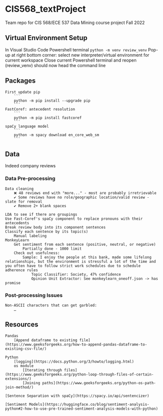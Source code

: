 # CIS568_textProject
Team repo for CIS 568/ECE 537 Data Mining course project Fall 2022

## Virtual Environment Setup
In Visual Studio Code
    Powershell terminal
        ```
        python -m venv review_venv
        ```
    Pop-up at right bottom corner: select new interpreter/virtual environment for current workspace
    Close current Powershell terminal and reopen
        (review_venv) should now head the command line
    
## Packages
    First update pip
        ```
        python -m pip install --upgrade pip
        ```
    FastCoref: antecedent resolution
        ```
        python -m pip install fastcoref
        ```
    spaCy language model
        ```
        python -m spacy download en_core_web_sm
        ```

## Data 
Indeed company reviews

### Data Pre-processing
    Data cleaning 
        ❌ 48 reviews end with "more..." - most are probably irretrievable 
        ✔ Some reviews have no role/geographic location/valid review - slate for removal
        ✔ Remove 2+ blank spaces
    
    LDA to see if there are groupings
    Use Fast-Coref's spaCy component to replace pronouns with their antecedents
    Break review body into its component sentences
    Classify each sentence by its topic(s)
        Manual labeling
    MonkeyLearn
        Get sentiment from each sentence (positive, neutral, or negative)
            Partially done - 1000 limit
        Check out usefulness:
            Sample: I enjoy the people at this bank, made some lifelong relationships, but the environment is stressful a lot of the time and you often have to follow strict work schedules due to schedule adherence rules
                Topic Classifier: Society, 47% confidence
                Opinion Unit Extractor: See monkeylearn_oneoff.json -> has promise

### Post-processing Issues
    Non-ASCII characters that can get garbled:
        …

## Resources
    Pandas
        [Append dataframe to existing file](https://www.geeksforgeeks.org/how-to-append-pandas-dataframe-to-existing-csv-file/)

    Python 
        [logging](https://docs.python.org/3/howto/logging.html)
        os module
            [Iterating through files](https://www.geeksforgeeks.org/python-loop-through-files-of-certain-extensions/)
            [Joining paths](https://www.geeksforgeeks.org/python-os-path-join-method/)

    [Sentence Separation with spaCy](https://spacy.io/api/sentencizer)

    [Sentiment Models](https://huggingface.co/blog/sentiment-analysis-python#2-how-to-use-pre-trained-sentiment-analysis-models-with-python)
